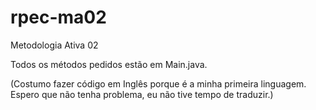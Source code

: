 # rpec-ma02
Metodologia Ativa 02

Todos os métodos pedidos estão em Main.java.

(Costumo fazer código em Inglês porque é a minha primeira linguagem. Espero que não tenha problema, eu não tive tempo de traduzir.)
